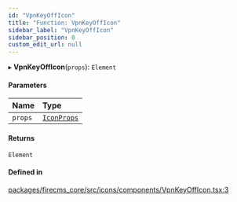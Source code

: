```yaml
---
id: "VpnKeyOffIcon"
title: "Function: VpnKeyOffIcon"
sidebar_label: "VpnKeyOffIcon"
sidebar_position: 0
custom_edit_url: null
---
```


▸ **VpnKeyOffIcon**(`props`): `Element`

#### Parameters

| Name | Type |
| :------ | :------ |
| `props` | [`IconProps`](../types/IconProps.md) |

#### Returns

`Element`

#### Defined in

[packages/firecms_core/src/icons/components/VpnKeyOffIcon.tsx:3](https://github.com/FireCMSco/firecms/blob/d45f3739/packages/firecms_core/src/icons/components/VpnKeyOffIcon.tsx#L3)
